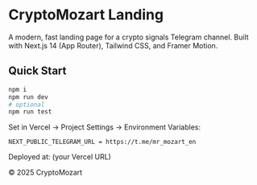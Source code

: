 # CryptoMozart Landing

A modern, fast landing page for a crypto signals Telegram channel.
Built with Next.js 14 (App Router), Tailwind CSS, and Framer Motion.

## Quick Start

```bash
npm i
npm run dev
# optional
npm run test
```

Set in Vercel → Project Settings → Environment Variables:

```
NEXT_PUBLIC_TELEGRAM_URL = https://t.me/mr_mozart_en
```

Deployed at: (your Vercel URL)

© 2025 CryptoMozart
